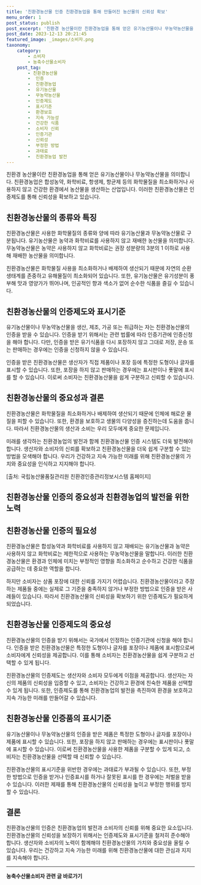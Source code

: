 ```yaml
---
title: '친환경농산물 인증 친환경농업을 통해 만들어진 농산물의 신뢰성 확보'
menu_order: 1
post_status: publish
post_excerpt: '친환경 농산물이란 친환경농업을 통해 얻은 유기농산물이나 무농약농산물을 의미합니다. 친환경농업은 합성농약, 화학비료, 항생제, 항균제 등의 화학물질을 최소화하거나 사용하지 않고 건강한 환경에서 농산물을 생산하는 산업입니다. 이러한 친환경농산물은 인증제도를 통해 신뢰성을 확보하고 있습니다.'
post_date: 2023-12-13 20:21:45
featured_image: _images/소비자.png
taxonomy:
    category:
        - 소비자
        - 농축수산물소비자
    post_tag:
        - 친환경농산물
        -  인증
        -  친환경농업
        -  유기농산물
        -  무농약농산물
        -  인증제도
        -  표시기준
        -  환경보호
        -  지속 가능성
        -  건강한 식품
        -  소비자 신뢰
        -  인증기관
        -  신뢰성
        -  부정한 방법
        -  과태료
        -  친환경농업 발전
---
```



친환경 농산물이란 친환경농업을 통해 얻은 유기농산물이나 무농약농산물을 의미합니다. 친환경농업은 합성농약, 화학비료, 항생제, 항균제 등의 화학물질을 최소화하거나 사용하지 않고 건강한 환경에서 농산물을 생산하는 산업입니다. 이러한 친환경농산물은 인증제도를 통해 신뢰성을 확보하고 있습니다.

## 친환경농산물의 종류와 특징

친환경농산물은 사용한 화학물질의 종류와 양에 따라 유기농산물과 무농약농산물로 구분됩니다. 유기농산물은 농약과 화학비료를 사용하지 않고 재배한 농산물을 의미합니다. 무농약농산물은 농약은 사용하지 않고 화학비료는 권장 성분량의 3분의 1 이하로 사용해 재배한 농산물을 의미합니다.

친환경농산물은 화학물질 사용을 최소화하거나 배제하여 생산되기 때문에 자연의 순환 생태계를 존중하고 유해물질이 최소화되어 있습니다. 또한, 유기농산물은 유기성분이 풍부해 맛과 영양가가 뛰어나며, 인공적인 향과 색소가 없어 순수한 식품을 즐길 수 있습니다.

## 친환경농산물의 인증제도와 표시기준

유기농산물이나 무농약농산물을 생산, 제조, 가공 또는 취급하는 자는 친환경농산물의 인증을 받을 수 있습니다. 인증을 받기 위해서는 관련 법률에 따라 인증기관에 인증신청을 해야 합니다. 다만, 인증을 받은 유기식품을 다시 포장하지 않고 그대로 저장, 운송 또는 판매하는 경우에는 인증을 신청하지 않을 수 있습니다.

인증을 받은 친환경농산물은 생산자가 직접 제품이나 포장 등에 특정한 도형이나 글자를 표시할 수 있습니다. 또한, 포장을 하지 않고 판매하는 경우에는 표시판이나 푯말에 표시를 할 수 있습니다. 이로써 소비자는 친환경농산물을 쉽게 구분하고 신뢰할 수 있습니다.

## 친환경농산물의 중요성과 결론

친환경농산물은 화학물질을 최소화하거나 배제하여 생산되기 때문에 인체에 해로운 물질을 피할 수 있습니다. 또한, 환경을 보호하고 생물의 다양성을 증진하는데 도움을 줍니다. 따라서 친환경농산물의 생산과 소비는 우리 모두에게 중요한 문제입니다.

미래를 생각하는 친환경농업의 발전과 함께 친환경농산물 인증 시스템도 더욱 발전해야 합니다. 생산자와 소비자의 신뢰를 확보하고 친환경농산물을 더욱 쉽게 구분할 수 있는 방법을 모색해야 합니다. 우리가 건강하고 지속 가능한 미래를 위해 친환경농산물의 가치와 중요성을 인식하고 지지해야 합니다.

[출처: 국립농산물품질관리원 친환경인증관리정보시스템 홈페이지]

## 친환경농산물 인증의 중요성과 친환경농업의 발전을 위한 노력


## 친환경농산물 인증의 필요성

친환경농산물은 합성농약과 화학비료를 사용하지 않고 재배되는 유기농산물과 농약은 사용하지 않고 화학비료는 제한적으로 사용하는 무농약농산물을 말합니다. 이러한 친환경농산물은 환경과 인체에 미치는 부정적인 영향을 최소화하고 순수하고 건강한 식품을 공급하는 데 중요한 역할을 합니다.

하지만 소비자는 상품 포장에 대한 신뢰를 가지기 어렵습니다. 친환경농산물이라고 주장하는 제품들 중에는 실제로 그 기준을 충족하지 않거나 부정한 방법으로 인증을 받은 사례들이 있습니다. 따라서 친환경농산물의 신뢰성을 확보하기 위한 인증제도가 필요하게 되었습니다.

## 친환경농산물 인증제도의 중요성

친환경농산물의 인증을 받기 위해서는 국가에서 인정하는 인증기관에 신청을 해야 합니다. 인증을 받은 친환경농산물은 특정한 도형이나 글자를 포장이나 제품에 표시함으로써 소비자에게 신뢰성을 제공합니다. 이를 통해 소비자는 친환경농산물을 쉽게 구분하고 선택할 수 있게 됩니다.

친환경농산물의 인증제도는 생산자와 소비자 모두에게 이점을 제공합니다. 생산자는 자신의 제품의 신뢰성을 입증할 수 있고, 소비자는 건강하고 환경에 친숙한 제품을 선택할 수 있게 됩니다. 또한, 인증제도를 통해 친환경농업의 발전을 촉진하여 환경을 보호하고 지속 가능한 미래를 만들어갈 수 있습니다.

## 친환경농산물 인증품의 표시기준

유기농산물이나 무농약농산물의 인증을 받은 제품은 특정한 도형이나 글자를 포장이나 제품에 표시할 수 있습니다. 또한, 포장을 하지 않고 판매하는 경우에는 표시판이나 푯말에 표시할 수 있습니다. 이로써 친환경농산물을 사용한 제품을 구분할 수 있게 되고, 소비자는 친환경농산물을 선택할 때 신뢰할 수 있습니다.

친환경농산물의 표시기준을 위반한 경우에는 과태료가 부과될 수 있습니다. 또한, 부정한 방법으로 인증을 받거나 인증표시를 하거나 잘못된 표시를 한 경우에는 처벌을 받을 수 있습니다. 이러한 제재를 통해 친환경농산물의 신뢰성을 높이고 부정한 행위를 방지할 수 있습니다.

## 결론

친환경농산물의 인증은 친환경농업의 발전과 소비자의 신뢰를 위해 중요한 요소입니다. 친환경농산물의 신뢰성을 보장하기 위해서는 인증제도와 표시기준을 철저히 준수해야 합니다. 생산자와 소비자의 노력이 함께해야 친환경농산물의 가치와 중요성을 올릴 수 있습니다. 우리는 건강하고 지속 가능한 미래를 위해 친환경농산물에 대한 관심과 지지를 지속해야 합니다.
<!-- wp:separator -->
<hr class="wp-block-separator has-alpha-channel-opacity"/>
<!-- /wp:separator -->

<!-- wp:group {"backgroundColor":"base","layout":{"type":"constrained"}} -->
<div class="wp-block-group has-base-background-color has-background"><!-- wp:paragraph {"align":"center","fontSize":"medium"} -->
<p class="has-text-align-center has-large-font-size"><strong>농축수산물소비자 관련 글 바로가기</strong></p>
<!-- /wp:paragraph -->


<!-- wp:latest-posts
{"categories":[{"id":31346,"count":19,"description":"","link":"https://uknowlaw.com/category/%eb%86%8d%ec%b6%95%ec%88%98%ec%82%b0%eb%ac%bc%ec%86%8c%eb%b9%84%ec%9e%90/","name":"농축수산물소비자","slug":"농축수산물소비자","taxonomy":"category","parent":0,"meta":[],"_links":{"self":[{"href":"https://uknowlaw.com/wp-json/wp/v2/categories/31346"}],"collection":[{"href":"https://uknowlaw.com/wp-json/wp/v2/categories"}],"about":[{"href":"https://uknowlaw.com/wp-json/wp/v2/taxonomies/category"}],"wp:post_type":[{"href":"https://uknowlaw.com/wp-json/wp/v2/posts?categories=31346"}],"curies":[{"name":"wp","href":"https://api.w.org/{rel}","templated":true}]}}],"postsToShow":100,"excerptLength":28,"postLayout":"grid","columns":2,"featuredImageAlign":"left","featuredImageSizeSlug":"large","fontSize":"small"} /--></div>
<!-- /wp:group -->